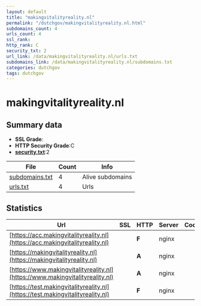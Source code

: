 ```yaml
---
layout: default
title: "makingvitalityreality.nl"
permalink: "/dutchgov/makingvitalityreality.nl.html"
subdomains_count: 4
urls_count: 4
ssl_rank: 
http_rank: C
security_txt: 2
url_link: /data/makingvitalityreality.nl/urls.txt
subdomains_link: /data/makingvitalityreality.nl/subdomains.txt
categories: dutchgov
tags: dutchgov
---
```



# makingvitalityreality.nl
## Summary data


 - **SSL Grade**:
 - **HTTP Security Grade**:C
 - **[security.txt](https://www.digitaleoverheid.nl/nieuws/standaard-security-txt-nu-verplicht-voor-overheid/)**:2


| File       | Count | Info |
|------------|-------|------|
|[subdomains.txt](/DutchGovScope/data/makingvitalityreality.nl/subdomains.txt)|4|Alive subdomains|
|[urls.txt](/DutchGovScope/data/makingvitalityreality.nl/urls.txt)|4|Urls|


## Statistics


| Url | SSL | HTTP | Server | Cookie | HSTS | CORS | CTO | CSP | XFO | XXP | RP |FP| Tech |Title |
|--------|-------|-------|------|------|------|------|------|------|------|------|------|------|------|------|
|[https://acc.makingvitalityreality.nl](https://acc.makingvitalityreality.nl)| | **F**|nginx| | | | | | | | :white_check_mark: | |Basic Nginx|401 Authorizatio...|
|[https://makingvitalityreality.nl](https://makingvitalityreality.nl)| | **A**|nginx| |:white_check_mark: | | |:warning: | :white_check_mark: | :white_check_mark: | :white_check_mark: | |HSTS Nginx|301 Moved Perman...|
|[https://www.makingvitalityreality.nl](https://www.makingvitalityreality.nl)| | **A**|nginx| |:white_check_mark: | | |:warning: | :white_check_mark: | :white_check_mark: | :white_check_mark: | |HSTS Nginx|301 Moved Perman...|
|[https://test.makingvitalityreality.nl](https://test.makingvitalityreality.nl)| | **F**|nginx| | | | | | | | :white_check_mark: | |Basic Nginx|401 Authorizatio...|


